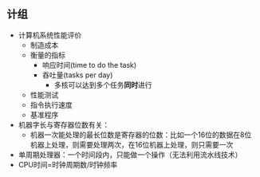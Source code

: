 ## 计组
- 计算机系统性能评价
	- 制造成本
	- 衡量的指标
		- 响应时间(time to do the task)
		- 吞吐量(tasks per day)
			- 多核可以达到多个任务**同时**进行
	- 性能测试
	- 指令执行速度
	- 基准程序
- 机器字长与寄存器位数有关：
	- 机器一次能处理的最长位数是寄存器的位数：比如一个16位的数据在8位机器上处理，则需要处理两次，在16位机器上处理，则只需要一次
- 单周期处理器：一个时间段内，只能做一个操作（无法利用流水线技术）
- CPU时间=时钟周期数/时钟频率
